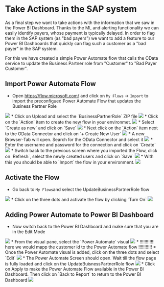 # Take Actions in the SAP system
As a final step we want to take actions with the information that we saw in the Power BI Dashboard. 
Thanks to the ML and alerting functionality we can easily identify payers, whose payment is typically delayed. In order to flag them in the SAP system (as "bad payers") we want to add a feature to our Power BI Dashboards that quickly can flag such a customer as a "bad payer" in the SAP system.

For this we have created a simple Power Automate flow that calls the OData service to update the Business Partner role from "Customer" to "Bad Payer Customer".


## Import Power Automate Flow
* Open https://flow.microsoft.com/ and click on `My Flows` -> `Import` to import the preconfigued Power Automate Flow that updates the Business Partner Role
<img src="images/UpdateDataInSAP/MyFlowsImport.jpg"> 
* Click on Upload and select the `BusinessPartnerRole` ZIP file
<img src="images/UpdateDataInSAP/ImportPackages.jpg"> 
* Click on the `Action` item to create the new flow in your environmet. 
<img src="images/UpdateDataInSAP/ImportPackage-Action.jpg"> 
* Select `Create as new` and click on `Save`
<img src="images/UpdateDataInSAP/CreateAsNew.jpg"> 
* Next click on the `Action` item next to the OData Connector and click on `+ Create New User`
<img src="images/UpdateDataInSAP/CreateNewUser.jpg"> 
* A new Browser-Tab will open. Search for the OData Connector and select it
<img src="images/UpdateDataInSAP/NewConnectionOData.jpg"> 
* Enter the username and password for the connection and click on `Create`
<img src="images/UpdateDataInSAP/ODataUsernamePWD.jpg"> 
* Switch back to the previous screen where you imported the Flow, click on `Refresh`, select the newly created users and click on `Save`
<img src="images/UpdateDataInSAP/RefreshandSave.jpg"> 
* With this you should be able to `Import` the flow in your environment. 
<img src="images/UpdateDataInSAP/Import.jpg"> 


## Activate the Flow
* Go back to `My Flows`and select the UpdateBusinessPartnerRole flow
<img src="images/UpdateDataInSAP/SelectUpdateFlow.jpg"> 
* Click on the three dots and activate the flow by clicking `Turn On`
<img src="images/UpdateDataInSAP/TurnOn.jpg"> 

## Adding Power Automate to Power BI Dashboard
* Now switch back to the Power BI Dashboard and make sure that you are in the Edit Mode
<img src="images/UpdateDataInSAP/EnsureEditMode.jpg"> 
* From the visual pane, select the `Power Automate` visual
<img src="images/UpdateDataInSAP/PAVisual.jpg"> 
* !!!!!!!!!!!! here we would mapp the customer id to the Power Automate flow !!!!!!!!!!!
* Once the Power Automate visual is added, click on the three dots and select `Edit`
<img src="images/UpdateDataInSAP/EditPAVisual.jpg"> 
* The Power Automate Screen should open. Wait till the flow page is fully loaded and click on the UpdateBuisnessPartnerRole flow
<img src="images/UpdateDataInSAP/ConnectPAFlow.jpg"> 
* Click on Apply to make the Power Automate Flow available in the Power BI Dashboard. Then click on `Back to Report` to return to the Power BI Dashboard
<img src="images/UpdateDataInSAP/ApplyFlow.jpg"> 









